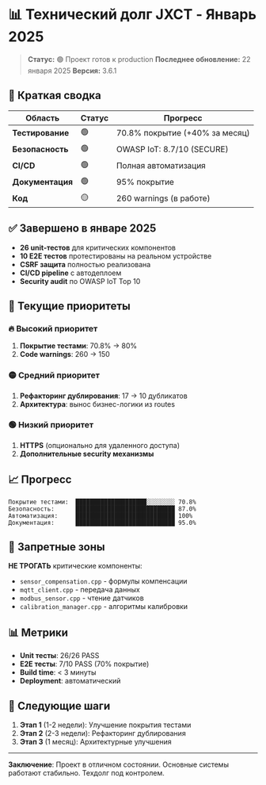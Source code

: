 # 📊 Технический долг JXCT - Январь 2025

> **Статус:** 🟢 Проект готов к production
> **Последнее обновление:** 22 января 2025
> **Версия:** 3.6.1

## 🎯 Краткая сводка

| Область | Статус | Прогресс |
|---------|--------|----------|
| **Тестирование** | 🟢 | 70.8% покрытие (+40% за месяц) |
| **Безопасность** | 🟢 | OWASP IoT: 8.7/10 (SECURE) |
| **CI/CD** | 🟢 | Полная автоматизация |
| **Документация** | 🟢 | 95% покрытие |
| **Код** | 🟡 | 260 warnings (в работе) |

## ✅ Завершено в январе 2025

- **26 unit-тестов** для критических компонентов
- **10 E2E тестов** протестированы на реальном устройстве
- **CSRF защита** полностью реализована
- **CI/CD pipeline** с автодеплоем
- **Security audit** по OWASP IoT Top 10

## 🎯 Текущие приоритеты

### 🔥 Высокий приоритет
1. **Покрытие тестами**: 70.8% → 80%
2. **Code warnings**: 260 → 150

### 🟡 Средний приоритет
1. **Рефакторинг дублирования**: 17 → 10 дубликатов
2. **Архитектура**: вынос бизнес-логики из routes

### 🟢 Низкий приоритет
1. **HTTPS** (опционально для удаленного доступа)
2. **Дополнительные security механизмы**

## 📈 Прогресс

```
Покрытие тестами:  ████████████████████░░░░░░░░ 70.8%
Безопасность:      ████████████████████████████ 87.0%
Автоматизация:     ████████████████████████████ 100%
Документация:      ████████████████████████████ 95.0%
```

## 🚫 Запретные зоны

**НЕ ТРОГАТЬ** критические компоненты:
- `sensor_compensation.cpp` - формулы компенсации
- `mqtt_client.cpp` - передача данных
- `modbus_sensor.cpp` - чтение датчиков
- `calibration_manager.cpp` - алгоритмы калибровки

## 📊 Метрики

- **Unit тесты**: 26/26 PASS
- **E2E тесты**: 7/10 PASS (70% покрытие)
- **Build time**: < 3 минуты
- **Deployment**: автоматический

## 🎯 Следующие шаги

1. **Этап 1** (1-2 недели): Улучшение покрытия тестами
2. **Этап 2** (2-3 недели): Рефакторинг дублирования
3. **Этап 3** (1 месяц): Архитектурные улучшения

---

**Заключение**: Проект в отличном состоянии. Основные системы работают стабильно. Техдолг под контролем.
